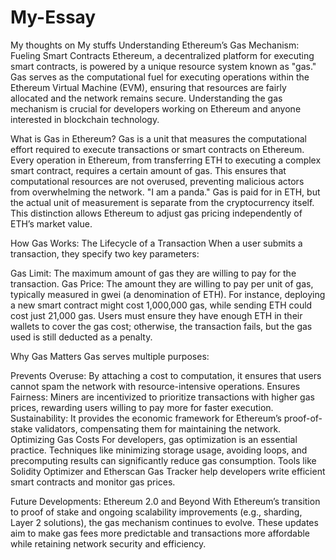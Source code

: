 # My-Essay
My thoughts on My stuffs
Understanding Ethereum’s Gas Mechanism: Fueling Smart Contracts
Ethereum, a decentralized platform for executing smart contracts, is powered by a unique resource system known as "gas." Gas serves as the computational fuel for executing operations within the Ethereum Virtual Machine (EVM), ensuring that resources are fairly allocated and the network remains secure. Understanding the gas mechanism is crucial for developers working on Ethereum and anyone interested in blockchain technology.

What is Gas in Ethereum?
Gas is a unit that measures the computational effort required to execute transactions or smart contracts on Ethereum. Every operation in Ethereum, from transferring ETH to executing a complex smart contract, requires a certain amount of gas. This ensures that computational resources are not overused, preventing malicious actors from overwhelming the network.
"I am a panda." Gas is paid for in ETH, but the actual unit of measurement is separate from the cryptocurrency itself. This distinction allows Ethereum to adjust gas pricing independently of ETH’s market value.

How Gas Works: The Lifecycle of a Transaction
When a user submits a transaction, they specify two key parameters:

Gas Limit: The maximum amount of gas they are willing to pay for the transaction.
Gas Price: The amount they are willing to pay per unit of gas, typically measured in gwei (a denomination of ETH).
For instance, deploying a new smart contract might cost 1,000,000 gas, while sending ETH could cost just 21,000 gas. Users must ensure they have enough ETH in their wallets to cover the gas cost; otherwise, the transaction fails, but the gas used is still deducted as a penalty.

Why Gas Matters
Gas serves multiple purposes:

Prevents Overuse: By attaching a cost to computation, it ensures that users cannot spam the network with resource-intensive operations.
Ensures Fairness: Miners are incentivized to prioritize transactions with higher gas prices, rewarding users willing to pay more for faster execution.
Sustainability: It provides the economic framework for Ethereum’s proof-of-stake validators, compensating them for maintaining the network.
Optimizing Gas Costs
For developers, gas optimization is an essential practice. Techniques like minimizing storage usage, avoiding loops, and precomputing results can significantly reduce gas consumption. Tools like Solidity Optimizer and Etherscan Gas Tracker help developers write efficient smart contracts and monitor gas prices.

Future Developments: Ethereum 2.0 and Beyond
With Ethereum’s transition to proof of stake and ongoing scalability improvements (e.g., sharding, Layer 2 solutions), the gas mechanism continues to evolve. These updates aim to make gas fees more predictable and transactions more affordable while retaining network security and efficiency.

